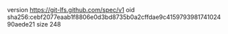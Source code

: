 version https://git-lfs.github.com/spec/v1
oid sha256:cebf2077eaab1f8806e0d3bd8735b0a2cffdae9c415979398174102490aede21
size 248
